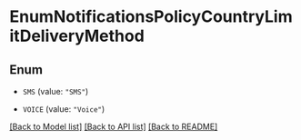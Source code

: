 # EnumNotificationsPolicyCountryLimitDeliveryMethod

## Enum


* `SMS` (value: `"SMS"`)

* `VOICE` (value: `"Voice"`)


[[Back to Model list]](../README.md#documentation-for-models) [[Back to API list]](../README.md#documentation-for-api-endpoints) [[Back to README]](../README.md)



